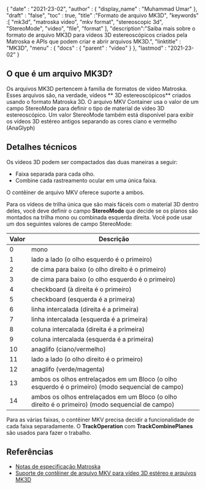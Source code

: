 {
  "date" : "2021-23-02",
  "author" : {
    "display_name" : "Muhammad Umar"
},
  "draft" : "false",
  "toc" : true,
  "title" :"Formato de arquivo MK3D",
  "keywords" :[ "mk3d", "matroska video", "mkv format", "stereoscopic 3d", "StereoMode", "video", "file", "format" ],
  "description":"Saiba mais sobre o formato de arquivo MK3D para vídeos 3D estereoscópicos criados pela Matroska e APIs que podem criar e abrir arquivos MK3D.",
  "linktitle" : "MK3D",
  "menu" : {
    "docs" : {
      "parent" : "video"
}
},
  "lastmod" : "2021-23-02"
}

## O que é um arquivo MK3D? ##

Os arquivos MK3D pertencem à família de formatos de vídeo Matroska. Esses arquivos são, na verdade, vídeos ** 3D estereoscópicos** criados usando o formato Matroska 3D. O arquivo MKV Container usa o valor de um campo StereoMode para definir o tipo de material de vídeo 3D estereoscópico. Um valor StereoMode também está disponível para exibir os vídeos 3D estéreo antigos separando as cores ciano e vermelho (AnaGlyph)

## Detalhes técnicos ##
Os vídeos 3D podem ser compactados das duas maneiras a seguir:

- Faixa separada para cada olho.
- Combine cada rastreamento ocular em uma única faixa.

O contêiner de arquivo MKV oferece suporte a ambos.

Para os vídeos de trilha única que são mais fáceis com o material 3D dentro deles, você deve definir o campo **StereoMode** que decide se os planos são montados na trilha mono ou combinada esquerda direita. Você pode usar um dos seguintes valores de campo StereoMode:

|Valor | Descrição |
|---|---|
|0| mono|
|1| lado a lado (o olho esquerdo é o primeiro)|
|2| de cima para baixo (o olho direito é o primeiro)|
|3| de cima para baixo (o olho esquerdo é o primeiro)|
|4| checkboard (à direita é o primeiro)|
|5| checkboard (esquerda é a primeira)|
|6| linha intercalada (direita é a primeira)|
|7| linha intercalada (esquerda é a primeira)|
|8| coluna intercalada (direita é a primeira)|
|9| coluna intercalada (esquerda é a primeira)|
|10| anaglifo (ciano/vermelho)|
|11| lado a lado (o olho direito é o primeiro)|
|12| anaglifo (verde/magenta)|
|13| ambos os olhos entrelaçados em um Bloco (o olho esquerdo é o primeiro) (modo sequencial de campo)|
|14| ambos os olhos entrelaçados em um Bloco (o olho direito é o primeiro) (modo sequencial de campo)|

Para as várias faixas, o contêiner MKV precisa decidir a funcionalidade de cada faixa separadamente. O **TrackOperation** com **TrackCombinePlanes** são usados para fazer o trabalho.


## Referências ##

- [Notas de especificação Matroska](https://www.matroska.org/technical/notes.html)
- [Suporte de contêiner de arquivo MKV para vídeo 3D estéreo e arquivos MK3D](https://3dvision-blog.com/5520-mkv-file-container-support-for-stereo-3d-video-and-the-mk3d-files/)

